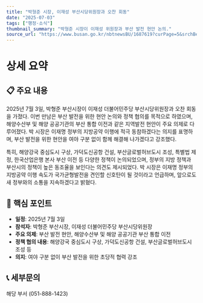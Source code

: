 ```yaml
---
title: "박형준 시장, 이재성 부산시당위원장과 오찬 회동"
date: "2025-07-03"
tags: ["행정·소식"]
thumbnail_summary: "박형준 시장이 이재성 위원장과 부산 발전 현안 논의."
source_url: "https://www.busan.go.kr/nbtnewsBU/1687619?curPage=5&srchBeginDt=&srchEndDt=&srchKey=&srchText="
---
```


# 상세 요약

## 📋 주요 내용
2025년 7월 3일, 박형준 부산시장이 이재성 더불어민주당 부산시당위원장과 오찬 회동을 가졌다. 이번 만남은 부산 발전을 위한 현안 논의와 정책 협의를 목적으로 하였으며, 해양수산부 및 해양 공공기관의 부산 통합 이전과 같은 지역발전 현안이 주요 의제로 다루어졌다. 박 시장은 이재명 정부의 지방공약 이행에 적극 동참하겠다는 의지를 표명하며, 부산 발전을 위한 현안을 여야 구분 없이 함께 해결해 나가겠다고 강조했다. 

특히, 해양강국 중심도시 구상, 가덕도신공항 건설, 부산글로벌허브도시 조성, 특별법 제정, 한국산업은행 본사 부산 이전 등 다양한 정책이 논의되었으며, 정부의 지방 정책과 부산시의 정책이 높은 동조율을 보인다는 의견도 제시되었다. 박 시장은 이재명 정부의 지방공약 이행 속도가 국가균형발전을 견인할 신호탄이 될 것이라고 언급하며, 앞으로도 새 정부와의 소통을 지속하겠다고 밝혔다.

## 🎯 핵심 포인트
- **일정**: 2025년 7월 3일
- **참석자**: 박형준 부산시장, 이재성 더불어민주당 부산시당위원장
- **주요 의제**: 부산 발전 현안, 해양수산부 및 해양 공공기관 부산 통합 이전
- **정책 협의 내용**: 해양강국 중심도시 구상, 가덕도신공항 건설, 부산글로벌허브도시 조성 등
- **의지**: 여야 구분 없이 부산 발전을 위한 초당적 협력 강조

## 📞 세부문의
해당 부서 (051-888-1423)